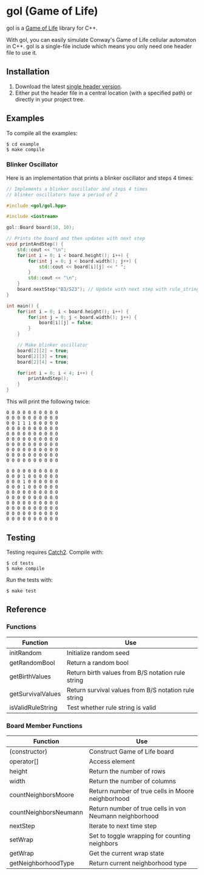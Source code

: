 # gol (Game of Life)
gol is a [Game of Life](https://en.wikipedia.org/wiki/Conway%27s_Game_of_Life) library for C++.

With gol, you can easily simulate Conway's Game of Life cellular automaton in C++.
gol is a single-file include which means you only need one header file to use it.

## Installation
1. Download the latest [single header version](https://raw.githubusercontent.com/claby2/gol/master/single_include/gol/gol.hpp).
2. Either put the header file in a central location (with a specified path) or directly in your project tree.

## Examples

To compile all the examples:
```
$ cd example
$ make compile
```

### Blinker Oscillator

Here is an implementation that prints a blinker oscillator and steps 4 times:
```cpp
// Implements a blinker oscillator and steps 4 times
// blinker oscillators have a period of 2 

#include <gol/gol.hpp>

#include <iostream>

gol::Board board(10, 10);

// Prints the board and then updates with next step
void printAndStep() {
    std::cout << "\n";
    for(int i = 0; i < board.height(); i++) {
        for(int j = 0; j < board.width(); j++) {
            std::cout << board[i][j] << " ";
        }
        std::cout << "\n";
    }
    board.nextStep("B3/S23"); // Update with next step with rule_string B3/S23
}

int main() {
    for(int i = 0; i < board.height(); i++) {
        for(int j = 0; j < board.width(); j++) {
            board[i][j] = false;
        }
    }

    // Make blinker oscillator
    board[2][2] = true;
    board[2][3] = true;
    board[2][4] = true;

    for(int i = 0; i < 4; i++) {
        printAndStep();
    }
}
```

This will print the following twice:
```
0 0 0 0 0 0 0 0 0 0
0 0 0 0 0 0 0 0 0 0 
0 0 1 1 1 0 0 0 0 0
0 0 0 0 0 0 0 0 0 0
0 0 0 0 0 0 0 0 0 0
0 0 0 0 0 0 0 0 0 0
0 0 0 0 0 0 0 0 0 0
0 0 0 0 0 0 0 0 0 0
0 0 0 0 0 0 0 0 0 0
0 0 0 0 0 0 0 0 0 0 

0 0 0 0 0 0 0 0 0 0
0 0 0 1 0 0 0 0 0 0
0 0 0 1 0 0 0 0 0 0
0 0 0 1 0 0 0 0 0 0
0 0 0 0 0 0 0 0 0 0
0 0 0 0 0 0 0 0 0 0
0 0 0 0 0 0 0 0 0 0
0 0 0 0 0 0 0 0 0 0
0 0 0 0 0 0 0 0 0 0
0 0 0 0 0 0 0 0 0 0 
```

## Testing

Testing requires [Catch2](https://github.com/catchorg/Catch2/).
Compile with:
```
$ cd tests
$ make compile
```
Run the tests with:
```
$ make test
```

## Reference

### Functions

| Function              | Use
|-----------------------|----------------------------------------------------------|
| initRandom            | Initialize random seed                                   |
| getRandomBool         | Return a random bool                                     |
| getBirthValues        | Return birth values from B/S notation rule string        |
| getSurvivalValues     | Return survival values from B/S notation rule string     |
| isValidRuleString     | Test whether rule string is valid                        |

### Board Member Functions

| Function              | Use
|-----------------------|----------------------------------------------------------|
| (constructor)         | Construct Game of Life board                             |
| operator[]            | Access element                                           |
| height                | Return the number of rows                                |
| width                 | Return the number of columns                             |
| countNeighborsMoore   | Return number of true cells in Moore neighborhood        |
| countNeighborsNeumann | Return number of true cells in von Neumann neighborhood  |
| nextStep              | Iterate to next time step                                |
| setWrap               | Set to toggle wrapping for counting neighbors            |
| getWrap               | Get the current wrap state                               |
| getNeighborhoodType   | Return current neighborhood type                         |